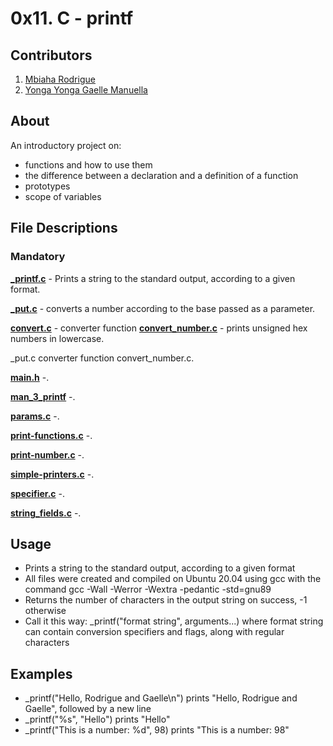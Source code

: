 # 0x11. C - printf

## Contributors

1. [Mbiaha Rodrigue](https://github.com/rodriguembiabo)
2. [Yonga Yonga Gaelle Manuella](https://github.com/yongagaelle)

## About
An introductory project on:
- functions and how to use them
- the difference between a declaration and a definition of a function
- prototypes
- scope of variables
## File Descriptions
### Mandatory
**[_printf.c](_printf.c)** - Prints a string to the standard output, according to a given format.

**[_put.c](_put.c)** - converts a number according to the base passed as a parameter.

**[convert.c](convert.c)** - converter function
**[convert_number.c](convert_number.c)** - prints unsigned hex numbers in lowercase.

_put.c converter function convert_number.c.

**[main.h](main.h)** -.

**[man_3_printf](man_3_printf)** -.

**[params.c](params.c)** -.

**[print-functions.c](print-functions.c)** -.

**[print-number.c](print-number.c)** -.

**[simple-printers.c](simple-printers.c)** -.

**[specifier.c](specifier.c)** -.

**[string_fields.c](string_fields.c)** -.

## Usage
- Prints a string to the standard output, according to a given format
- All files were created and compiled on Ubuntu 20.04 using gcc with the command gcc -Wall -Werror -Wextra -pedantic -std=gnu89
- Returns the number of characters in the output string on success, -1 otherwise
- Call it this way: _printf("format string", arguments...) where format string can contain conversion specifiers and flags, along with regular characters
## Examples
- _printf("Hello, Rodrigue and Gaelle\n") prints "Hello, Rodrigue and Gaelle", followed by a new line
- _printf("%s", "Hello") prints "Hello"
- _printf("This is a number: %d", 98) prints "This is a number: 98"